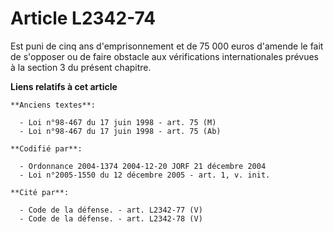 # Article L2342-74

Est puni de cinq ans d'emprisonnement et de 75 000 euros d'amende le fait de s'opposer ou de faire obstacle aux vérifications
internationales prévues à la section 3 du présent chapitre.

**Liens relatifs à cet article**

	**Anciens textes**:

	  - Loi n°98-467 du 17 juin 1998 - art. 75 (M)
	  - Loi n°98-467 du 17 juin 1998 - art. 75 (Ab)

	**Codifié par**:

	  - Ordonnance 2004-1374 2004-12-20 JORF 21 décembre 2004
	  - Loi n°2005-1550 du 12 décembre 2005 - art. 1, v. init.

	**Cité par**:

	  - Code de la défense. - art. L2342-77 (V)
	  - Code de la défense. - art. L2342-78 (V)
